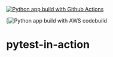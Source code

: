 [![Python app build with Github Actions](https://github.com/oselokaiweka/pytest-in-action/actions/workflows/testing-ci.yml/badge.svg)](https://github.com/oselokaiweka/pytest-in-action/actions/workflows/testing-ci.yml)

[![Python app build with AWS codebuild](https://codebuild.eu-north-1.amazonaws.com/badges?uuid=eyJlbmNyeXB0ZWREYXRhIjoiaGVENlRWT2dBWUpFNjdLUTFtMjdRb3FiQkY3c2FTMnc1eWR0QWVKT01Qd3VEQUxFZGNhLzhUWFdtaDdydlF4U3loKzhjR1pvR1JxQjAwMG9ZT0RHempZPSIsIml2UGFyYW1ldGVyU3BlYyI6IjA5NzY2dHdGWHB0OVdlZ2MiLCJtYXRlcmlhbFNldFNlcmlhbCI6MX0%3D&branch=main)

# pytest-in-action
